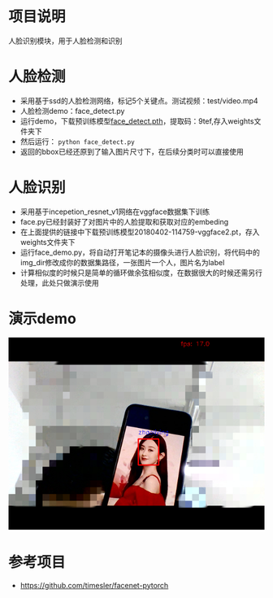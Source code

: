 # 项目说明
人脸识别模块，用于人脸检测和识别
# 人脸检测
- 采用基于ssd的人脸检测网络，标记5个关键点。测试视频：test/video.mp4
- 人脸检测demo：face_detect.py
- 运行demo，下载预训练模型[face_detect.pth](https://pan.baidu.com/s/1a_AxbkZwbCEash43ovouJQ)，提取码：9tef,存入weights文件夹下
- 然后运行：
`python face_detect.py`
- 返回的bbox已经还原到了输入图片尺寸下，在后续分类时可以直接使用
# 人脸识别
- 采用基于incepetion_resnet_v1网络在vggface数据集下训练
- face.py已经封装好了对图片中的人脸提取和获取对应的embeding
- 在上面提供的链接中下载预训练模型20180402-114759-vggface2.pt，存入weights文件夹下
- 运行face_demo.py，将自动打开笔记本的摄像头进行人脸识别，将代码中的img_dir修改成你的数据集路径，一张图片一个人，图片名为label
- 计算相似度的时候只是简单的循环做余弦相似度，在数据很大的时候还需另行处理，此处只做演示使用
# 演示demo
![image](https://github.com/zzubqh/Video-Verification/blob/master/face_regcognition/result/face_demo.jpg)
# 参考项目
- https://github.com/timesler/facenet-pytorch
